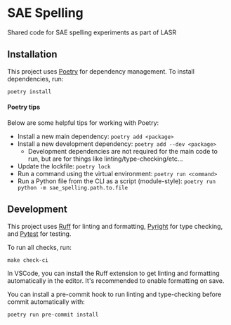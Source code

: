# SAE Spelling

Shared code for SAE spelling experiments as part of LASR

## Installation

This project uses [Poetry](https://python-poetry.org/) for dependency management. To install dependencies, run:

```
poetry install
```

#### Poetry tips

Below are some helpful tips for working with Poetry:

- Install a new main dependency: `poetry add <package>`
- Install a new development dependency: `poetry add --dev <package>`
  - Development dependencies are not required for the main code to run, but are for things like linting/type-checking/etc...
- Update the lockfile: `poetry lock`
- Run a command using the virtual environment: `poetry run <command>`
- Run a Python file from the CLI as a script (module-style): `poetry run python -m sae_spelling.path.to.file`

## Development

This project uses [Ruff](https://docs.astral.sh/ruff/) for linting and formatting, [Pyright](https://github.com/microsoft/pyright) for type checking, and [Pytest](https://docs.pytest.org/en/stable/) for testing.

To run all checks, run:

```
make check-ci
```

In VSCode, you can install the Ruff extension to get linting and formatting automatically in the editor. It's recommended to enable formatting on save.

You can install a pre-commit hook to run linting and type-checking before commit automatically with:

```
poetry run pre-commit install
```
